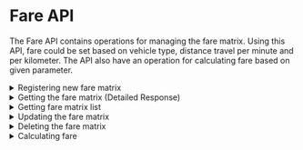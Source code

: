 # Fare API
The Fare API contains operations for managing the fare matrix. Using this API, fare could be set based on vehicle type, distance travel per minute and per kilometer. The API also have an operation for calculating fare based on given parameter.

<details><summary>Registering new fare matrix</summary>

## Registering new fare matrix:

### EXPECTED CLIENT
`Web Portal`

### ENDPOINT
`[website base address]/api/fare/add.php`

### REQUEST DETAILS

#### Request Method:
`POST`

#### Request Body:
|Member|Data Type|Comment|
|--|--|--|
|vehicle_type|string||
|base_fare|decimal||
|per_km|decimal||
|per_minute|decimal||

### RESPONSE DETAILS

#### Response Status Codes:
|Status|Description|
|--|--|
|201|Created|
|400|Bad Request|
|405|Method Not Allowed|
|500|Internal Server Error|

#### Response Body:
|Member|Data Type|Comment|
|--|--|--|
|message|string||
|id|numeric|The fare matrix id. Present only if operation is successful|

### SAMPLES

#### Sample Request:
~~~~
POST [website base address]/api/fare/add.php HTTP/1.1
Content-Type: application/json

{
    "vehicle_type":"Sedan",
	"base_fare":"150.00",
	"per_km":"10.00",
	"per_minute":"5.00"
} 
~~~~

#### Sample Response:
~~~~
Access-Control-Allow-Methods: POST
Access-Control-Allow-Orgin: *
Connection: close
Content-Type: application/json; charset=UTF-8
Date: Sun, 25 Mar 2018 11:14:22 +0000
Location: /api/fare/get.php?id=1
Status: 201

{
    "message": "Fare Matrix Added.",
    "id": 1
}
~~~~


</details>


<details><summary>Getting the fare matrix (Detailed Response)</summary>

## Getting the fare matrix (Detailed Response):

### EXPECTED CLIENT
`Web Portal`

### ENDPOINT
`[website base address]/api/fare/get.php`

### REQUEST DETAILS

#### Request Method:
`GET`

#### Request Parameter:
|Name|Description|
|--|--|
|id|Id of the fare matrix|

### RESPONSE DETAILS

#### Response Status Codes:
|Status|Description|
|--|--|
|200|Success|
|404|Not Found|
|405|Method Not Allowed|
|500|Internal Server Error|

#### Response Body:
|Member|Data Type|Comment|
|--|--|--|
|id |numeric||
|vehicle_type|string||
|base_fare|decimal||
|per_km|decimal||
|per_minute|decimal||

### SAMPLES

#### Sample Request:
~~~~
GET [website base address]/api/fare/get.php?id=1 HTTP/1.1 
~~~~

#### Sample Response:
~~~~
Access-Control-Allow-Methods: GET
Access-Control-Allow-Orgin: *
Connection: close
Content-Type: application/json; charset=UTF-8
Date: Sun, 25 Mar 2018 12:59:31 +0000
Status: 200

{
    "id": 1,
    "vehicle_type":"Sedan",
	"base_fare":"150.00",
	"per_km":"10.00",
	"per_minute":"5.00"
}
~~~~

</details>

<details><summary>Getting fare matrix list</summary>

## Getting fare matrix list:

### EXPECTED CLIENT
`Web Portal`

### ENDPOINT
`[website base address]/api/fare/get.php`

### REQUEST DETAILS

#### Request Method:
`GET`

### RESPONSE DETAILS

#### Response Status Codes:
|Status|Description|
|--|--|
|200|Success|
|405|Method Not Allowed|
|500|Internal Server Error|

#### Response Body:
**Array of:**

|Member|Data Type|Comment|
|--|--|--|
|id |numeric||
|vehicle_type|string||
|base_fare|decimal||
|per_km|decimal||
|per_minute|decimal||

### SAMPLES

#### Sample Request:
~~~~
GET [website base address]/api/fare/get.php HTTP/1.1 
~~~~

#### Sample Response:
~~~~
Access-Control-Allow-Methods: GET
Access-Control-Allow-Orgin: *
Connection: close
Content-Type: application/json; charset=UTF-8
Date: Sun, 25 Mar 2018 13:04:16 +0000
Status: 200

[
    {
        "id": 1,
        "vehicle_type":"Sedan",
        "base_fare":"150.00",
        "per_km":"10.00",
        "per_minute":"5.00"
    },
    {
        "id": 5,
        "vehicle_type":"Limousine",
        "base_fare":"300.00",
        "per_km":"15.00",
        "per_minute":"6.00"
    }
]
~~~~


</details>

<details><summary>Updating the fare matrix</summary>

## Updating the fare matrix:

### EXPECTED CLIENT
`Web Portal`

### ENDPOINT
`[website base address]/api/fare/update.php`

### REQUEST DETAILS

#### Request Method:
`POST`

#### Request Body:
|Member|Data Type|Comment|
|--|--|--|
|id|numeric||
|vehicle_type|string||
|base_fare|decimal||
|per_km|decimal||
|per_minute|decimal||

### RESPONSE DETAILS

#### Response Status Codes:
|Status|Description|
|--|--|
|200|Success|
|400|Bad Request|
|404|Not Found|
|405|Method Not Allowed|
|500|Internal Server Error|

#### Response Body:
|Member|Data Type|Comment|
|--|--|--|
|message|string||
|id|numeric|Present only if operation is successful|

### SAMPLES

#### Sample Request:
~~~~
POST [website base address]/api/fare/update.php HTTP/1.1
Content-Type: application/json

{
    "id": 1,
    "vehicle_type":"Sedan",
    "base_fare":"150.00",
    "per_km":"10.00",
    "per_minute":"5.00"
}
~~~~

#### Sample Response:
~~~~
Access-Control-Allow-Methods: POST
Access-Control-Allow-Orgin: *
Connection: close
Content-Type: application/json; charset=UTF-8
Date: Sun, 25 Mar 2018 23:47:16 +0000
Status: 200

{
    "message": "Fare matrix updated.",
    "id": 1
}
~~~~


</details>

<details><summary>Deleting the fare matrix</summary>

## Deleting the fare matrix:

### EXPECTED CLIENT
`Web Portal`

### ENDPOINT
`[website base address]/api/fare/delete.php`

### REQUEST DETAILS

#### Request Method:
`POST`

#### Request Body:
|Member|Data Type|Comment|
|--|--|--|
|id|numeric||

### RESPONSE DETAILS

#### Response Status Codes:
|Status|Description|
|--|--|
|200|Success|
|400|Bad Request|
|404|Not Found|
|405|Method Not Allowed|
|500|Internal Server Error|

#### Response Body:
|Member|Data Type|Comment|
|--|--|--|
|message|string||
|id|numeric|Present only if operation is successful|

### SAMPLES

#### Sample Request:
~~~~
POST [website base address]/api/fare/delete.php HTTP/1.1
Content-Type: application/json

{
    "id": 1
}
~~~~

#### Sample Response:
~~~~
Access-Control-Allow-Methods: POST
Access-Control-Allow-Orgin: *
Connection: keep-alive
Content-Length: 51
Content-Type: application/json; charset=UTF-8
Date: Sat, 24 Mar 2018 11:35:09 GMT
Status: 200

{
    "message": "Fare matrix successfully deleted.",
    "id": 1
}
~~~~


</details>

<details><summary>Calculating fare</summary>

## Calculating fare:

### EXPECTED CLIENT
`Mobile App`

### ENDPOINT
`[website base address]/api/fare/compute.php`

### REQUEST DETAILS

#### Request Method:
`POST`

### RESPONSE DETAILS

#### Response Status Codes:
|Status|Description|
|--|--|
|200|Success|
|400|Bad Request|
|404|Not Found|
|405|Method Not Allowed|
|500|Internal Server Error|

#### Response Body:
**Array of:**

|Member|Data Type|Comment|
|--|--|--|
|vehicle_type|string||
|distance_km|decimal|Travel distance in kilometer|
|distance_minute|decimal|Travel time in minute|

### SAMPLES

#### Sample Request:
~~~~
POST [website base address]/api/fare/compute.php HTTP/1.1
Content-Type: application/json

{
    "vehicle_type":"Sedan",
    "distance_km": "12.56",
    "distance_minute": "96.8"
}
~~~~

#### Sample Response:
~~~~
Access-Control-Allow-Methods: POST
Access-Control-Allow-Orgin: *
Connection: close
Content-Type: application/json; charset=UTF-8
Date: Sun, 25 Mar 2018 23:47:16 +0000
Status: 200

{
    "Vehicle Type": "Sedan",
    "Base Fare": "150.00",
    "Per KM": "10.00",
    "Per Minute": "5.00",
    "Distance": 12.56,
    "Total Amount": 759.6
}
~~~~


</details>